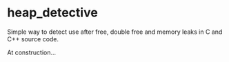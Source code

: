 # heap_detective
Simple way to detect use after free, double free and memory leaks in C and C++ source code.

At construction...
